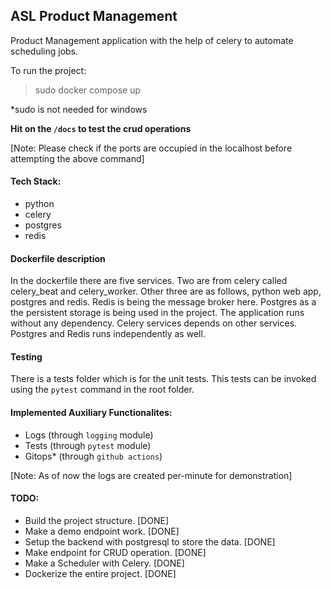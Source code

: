 ## ASL Product Management
Product Management application with the help of celery to automate scheduling jobs.

To run the project:

> sudo docker compose up

*sudo is not needed for windows

**Hit on the `/docs` to test the crud operations**

[Note: Please check if the ports are occupied in the localhost before attempting the above command]

#### Tech Stack:
* python
* celery
* postgres
* redis

#### Dockerfile description
In the dockerfile there are five services. Two are from celery called celery_beat and celery_worker. Other three are as follows, python web app, postgres and redis. Redis is being the message broker here. Postgres as a the persistent storage is being used in the project. 
The application runs without any dependency. Celery services depends on other services. Postgres and Redis runs independently as well.

#### Testing
There is a tests folder which is for the unit tests.
This tests can be invoked using the `pytest` command in the root folder.

#### Implemented Auxiliary Functionalites:
* Logs (through `logging` module)
* Tests (through `pytest` module)
* Gitops* (through `github actions`)

[Note: As of now the logs are created per-minute for demonstration]
#### TODO:
- Build the project structure. [DONE]
- Make a demo endpoint work. [DONE]
- Setup the backend with postgresql to store the data. [DONE]
- Make endpoint for CRUD operation. [DONE]
- Make a Scheduler with Celery. [DONE]
- Dockerize the entire project. [DONE]